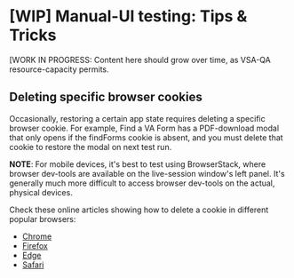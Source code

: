 # [WIP] Manual-UI testing: Tips & Tricks

[WORK IN PROGRESS: Content here should grow over time, as VSA-QA resource-capacity permits.

## Deleting specific browser cookies

Occasionally, restoring a certain app state requires deleting a specific browser cookie.  For example, Find a VA Form has a PDF-download modal that only opens if the findForms cookie is absent, and you must delete that cookie to restore the modal on next test run.

__NOTE__: For mobile devices, it's best to test using BrowserStack, where browser dev-tools are available on the live-session window's left panel.  It's generally much more difficult to access browser dev-tools on the actual, physical devices.

Check these online articles showing how to delete a cookie in different popular browsers:

- [Chrome](https://www.technipages.com/chrome-how-to-delete-specific-cookie-with-developer-tools)
- [Firefox](https://developer.mozilla.org/en-US/docs/Tools/Storage_Inspector/Cookies)
- [Edge](https://docs.microsoft.com/en-us/microsoft-edge/devtools-guide-chromium/storage/cookies)
- [Safari](https://eshop.macsales.com/blog/75708-how-to-delete-one-single-cookie-in-safari/)
